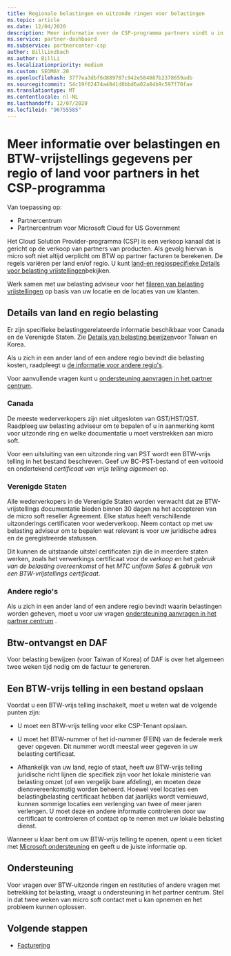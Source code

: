 ```yaml
---
title: Regionale belastingen en uitzonde ringen voor belastingen
ms.topic: article
ms.date: 12/04/2020
description: Meer informatie over de CSP-programma partners vindt u in het gedeelte over belasting verantwoordelijkheden per regio, het indienen van belasting vrijstellingen voor CSP-verkoop en het verkrijgen van ondersteuning voor belasting vragen.
ms.service: partner-dashboard
ms.subservice: partnercenter-csp
author: BillLinzbach
ms.author: BillLi
ms.localizationpriority: medium
ms.custom: SEOMAY.20
ms.openlocfilehash: 3777ea3dbf6d889787c942e584087b2378659adb
ms.sourcegitcommit: 54c19f62474a4841d0bbd6a02a84b9c597f70fae
ms.translationtype: MT
ms.contentlocale: nl-NL
ms.lasthandoff: 12/07/2020
ms.locfileid: "96755585"
---
```

# <a name="read-about-taxes-and-tax-exemption-details-by-region-or-country-for-partners-in-the-csp-program"></a>Meer informatie over belastingen en BTW-vrijstellings gegevens per regio of land voor partners in het CSP-programma

Van toepassing op:

- Partnercentrum
- Partnercentrum voor Microsoft Cloud for US Government

Het Cloud Solution Provider-programma (CSP) is een verkoop kanaal dat is gericht op de verkoop van partners van producten. Als gevolg hiervan is micro soft niet altijd verplicht om BTW op partner facturen te berekenen. De regels variëren per land en/of regio. U kunt [land-en regiospecifieke Details voor belasting vrijstellingen](#country-and-region-tax-details)bekijken.

Werk samen met uw belasting adviseur voor het [fileren van belasting vrijstellingen](#file-a-tax-exemption) op basis van uw locatie en de locaties van uw klanten.

## <a name="country-and-region-tax-details"></a>Details van land en regio belasting

Er zijn specifieke belastinggerelateerde informatie beschikbaar voor Canada en de Verenigde Staten. Zie [Details van belasting bewijzen](#tax-receipts-and-daf)voor Taiwan en Korea.

Als u zich in een ander land of een andere regio bevindt die belasting kosten, raadpleegt u [de informatie voor andere regio's](#other-regions).

Voor aanvullende vragen kunt u [ondersteuning aanvragen in het partner centrum](#support).

### <a name="canada"></a>Canada

De meeste wederverkopers zijn niet uitgesloten van GST/HST/QST. Raadpleeg uw belasting adviseur om te bepalen of u in aanmerking komt voor uitzonde ring en welke documentatie u moet verstrekken aan micro soft.

Voor een uitsluiting van een uitzonde ring van PST wordt een BTW-vrijs telling in het bestand beschreven. Geef uw BC-PST-bestand of een voltooid en ondertekend *certificaat van vrijs telling algemeen* op.

### <a name="united-states"></a>Verenigde Staten

Alle wederverkopers in de Verenigde Staten worden verwacht dat ze BTW-vrijstellings documentatie bieden binnen 30 dagen na het accepteren van de micro soft reseller Agreement. Elke status heeft verschillende uitzonderings certificaten voor wederverkoop. Neem contact op met uw belasting adviseur om te bepalen wat relevant is voor uw juridische adres en de geregistreerde statussen.

Dit kunnen de uitstaande uitstel certificaten zijn die in meerdere staten werken, zoals het verwerkings certificaat voor de *verkoop* en het *gebruik van de belasting overeenkomst* of het *MTC uniform Sales & gebruik van een BTW-vrijstellings certificaat*.

### <a name="other-regions"></a>Andere regio's

Als u zich in een ander land of een andere regio bevindt waarin belastingen worden geheven, moet u voor uw vragen [ondersteuning aanvragen in het partner centrum](#support) .

## <a name="tax-receipts-and-daf"></a>Btw-ontvangst en DAF

Voor belasting bewijzen (voor Taiwan of Korea) of DAF is over het algemeen twee weken tijd nodig om de factuur te genereren.

## <a name="file-a-tax-exemption"></a>Een BTW-vrijs telling in een bestand opslaan

Voordat u een BTW-vrijs telling inschakelt, moet u weten wat de volgende punten zijn:

- U moet een BTW-vrijs telling voor elke CSP-Tenant opslaan.

- U moet het BTW-nummer of het id-nummer (FEIN) van de federale werk gever opgeven. Dit nummer wordt meestal weer gegeven in uw belasting certificaat.

- Afhankelijk van uw land, regio of staat, heeft uw BTW-vrijs telling juridische richt lijnen die specifiek zijn voor het lokale ministerie van belasting omzet (of een vergelijk bare afdeling), en moeten deze dienovereenkomstig worden beheerd. Hoewel veel locaties een belastingbelasting certificaat hebben dat jaarlijks wordt vernieuwd, kunnen sommige locaties een verlenging van twee of meer jaren verlengen. U moet deze en andere informatie controleren door uw certificaat te controleren of contact op te nemen met uw lokale belasting dienst.

Wanneer u klaar bent om uw BTW-vrijs telling te openen, opent u een ticket met [Microsoft ondersteuning](https://partner.microsoft.com/dashboard/support/csp/servicerequests/create?stage=2&topicid=92930319-ced6-c18b-d7a6-d62b22d60aa5) en geeft u de juiste informatie op.

## <a name="support"></a>Ondersteuning

Voor vragen over BTW-uitzonde ringen en restituties of andere vragen met betrekking tot belasting, vraagt u ondersteuning in het partner centrum. Stel in dat twee weken van micro soft contact met u kan opnemen en het probleem kunnen oplossen.

## <a name="next-steps"></a>Volgende stappen

- [Facturering](billing.md)
